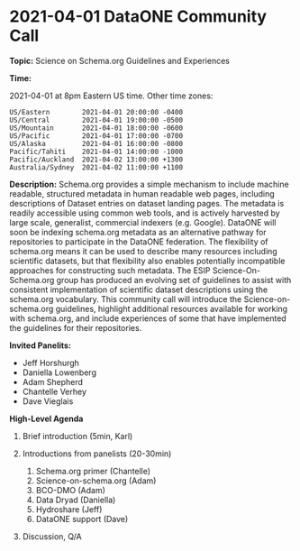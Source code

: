 # 2021-04-01 DataONE Community Call

**Topic:** Science on Schema.org Guidelines and Experiences

**Time:**

2021-04-01 at 8pm Eastern US time. Other time zones:
```
US/Eastern        2021-04-01 20:00:00 -0400
US/Central        2021-04-01 19:00:00 -0500
US/Mountain       2021-04-01 18:00:00 -0600
US/Pacific        2021-04-01 17:00:00 -0700
US/Alaska         2021-04-01 16:00:00 -0800
Pacific/Tahiti    2021-04-01 14:00:00 -1000
Pacific/Auckland  2021-04-02 13:00:00 +1300
Australia/Sydney  2021-04-02 11:00:00 +1100
```

**Description:** Schema.org provides a simple mechanism to include machine readable, structured metadata in human readable web pages, including descriptions of Dataset entries on dataset landing pages. The metadata is readily accessible using common web tools, and is actively harvested by large scale, generalist, commercial indexers (e.g. Google). DataONE will soon be indexing schema.org metadata as an alternative pathway for repositories to participate in the DataONE federation. The flexibility of schema.org means it can be used to describe many resources including scientific datasets, but that flexibility also enables potentially incompatible approaches for constructing such metadata. The ESIP Science-On-Schema.org group has produced an evolving set of guidelines to assist with consistent implementation of scientific dataset descriptions using the schema.org vocabulary. This community call will introduce the Science-on-schema.org guidelines, highlight additional resources available for working with schema.org, and include experiences of some that have implemented the guidelines for their repositories.

**Invited Panelits:**

* Jeff Horshurgh
* Daniella Lowenberg
* Adam Shepherd
* Chantelle Verhey
* Dave Vieglais

**High-Level Agenda**

1. Brief introduction (5min, Karl)
2. Introductions from panelists (20-30min)

   1. Schema.org primer (Chantelle)
   2. Science-on-schema.org (Adam)
   3. BCO-DMO (Adam)
   4. Data Dryad (Daniella)
   5. Hydroshare (Jeff)
   6. DataONE support (Dave)

3. Discussion, Q/A




